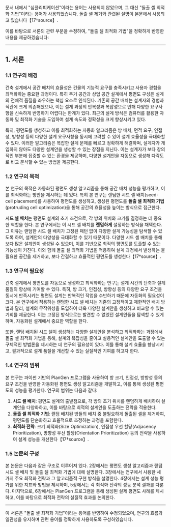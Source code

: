문서 내에서 "심플리피케이션"이라는 용어는 사용되지 않았으며, 그 대신 "돌출 셀 최적화 기법"이라는 용어가 사용되었습니다. 돌출 셀 제거와 관련된 설명이 본문에서 사용되고 있습니다【17†source】.

이를 바탕으로 서론의 관련 부분을 수정하여, "돌출 셀 최적화 기법"을 정확하게 반영한 내용을 제공하겠습니다:

---

## 1. 서론

### 1.1 연구의 배경

건축 설계에서 공간 배치의 효율성은 건물의 기능적 요구를 충족시키고 사용자 경험을 최적화하는 중요한 과정이다. 특히 주거 공간과 상업 공간 설계에서 평면도 구성은 설계의 전체적 품질을 좌우하는 핵심 요소로 인식된다. 기존의 공간 배치는 설계자의 경험과 직관에 크게 의존해왔으나, 이는 설계 과정의 반복성과 복잡성으로 인해 다양한 요구사항을 신속하게 반영하기 어렵다는 한계가 있다. 최근의 설계 방식은 컴퓨터를 활용한 자동화 및 최적화 기술을 도입하여 설계 속도와 정확성을 크게 향상시키고 있다.

특히, 평면도를 생성하고 이를 최적화하는 자동화 알고리즘은 방 배치, 면적 요구, 인접성, 방향성 등의 다양한 설계 요구사항을 동시에 고려할 수 있어 설계 효율성을 극대화할 수 있다. 이러한 알고리즘은 복잡한 설계 문제를 빠르고 정확하게 해결하며, 설계자가 개입하지 않아도 다양한 설계안을 생성할 수 있는 장점을 지닌다. 이는 설계자가 보다 창의적인 부분에 집중할 수 있는 환경을 제공하며, 다양한 설계안을 자동으로 생성해 다각도로 비교 분석할 수 있는 방법을 제공한다.

### 1.2 연구의 목적

본 연구의 목적은 자동화된 평면도 생성 알고리즘을 통해 공간 배치 성능을 평가하고, 이를 최적화하는 방안을 제시하는 데 있다. 특히 본 연구는 랜덤한 시드 셀 배치(seed-cell placement)를 사용하여 평면도를 생성하고, 생성된 평면도를 **돌출 셀 최적화 기법**(protruding cell optimization)을 통해 공간의 효율성을 높이는 방식으로 접근한다.

**시드 셀 배치**는 평면도 설계의 초기 조건으로, 각 방의 위치와 크기를 결정하는 데 중요한 역할을 한다. 본 연구에서는 이 시드 셀 배치를 **랜덤하게** 설정하는 방식을 채택한다. 그 이유는 랜덤한 시드 셀 배치가 고정된 패턴 없이 다양한 설계 가능성을 탐색할 수 있도록 하여, 설계안의 다양성을 극대화할 수 있기 때문이다. 다양한 시드 셀 배치를 통해 보다 많은 설계안이 생성될 수 있으며, 이를 기반으로 최적의 평면도를 도출할 수 있는 가능성이 커진다. 이와 함께 돌출 셀 최적화 기법을 적용하여 설계 과정에서 발생하는 불필요한 공간을 제거하고, 보다 간결하고 효율적인 평면도를 생성한다【17†source】.

### 1.3 연구의 필요성

건축 설계에서 평면도를 자동으로 생성하고 최적화하는 연구는 설계 시간의 단축과 설계 품질의 향상에 기여할 수 있다. 특히, 방 크기, 인접성, 방향성 등의 다양한 요구 조건을 동시에 만족시키는 평면도 설계는 반복적인 작업을 수반하기 때문에 자동화의 필요성이 크다. 본 연구에서 적용하는 랜덤한 시드 셀 배치는 기존의 고정적이고 제한적인 배치 방법과 달리, 설계의 무작위성을 도입하여 더욱 다양한 설계안을 생성하고 비교할 수 있는 기회를 제공한다. 이는 고정된 방식으로는 발견할 수 없었던 설계안들을 탐색할 수 있게 하며, 자동화된 설계에서 중요한 역할을 한다.

또한, 랜덤 배치된 시드 셀이 생성하는 다양한 설계안을 분석하고 최적화하는 과정에서 돌출 셀 최적화 기법을 통해, 설계의 복잡성을 줄이고 실용적인 설계안을 도출할 수 있는 구체적인 방법론을 제시하는 데 연구의 필요성이 있다. 이를 통해 설계 효율을 향상시키고, 결과적으로 설계 품질을 개선할 수 있는 실질적인 기여를 하고자 한다.

### 1.4 연구의 범위

본 연구는 파이썬 기반의 PlanGen 프로그램을 사용하여 방 크기, 인접성, 방향성 등의 요구 조건을 반영한 자동화된 평면도 생성 알고리즘을 개발하고, 이를 통해 생성된 평면도의 성능을 평가한다. 연구의 범위는 다음과 같다:
1. **시드 셀 배치**: 평면도 설계의 출발점으로, 각 방의 초기 위치를 랜덤하게 배치하여 설계안을 다양화하고, 이를 바탕으로 최적의 설계안을 도출하는 전략을 적용한다.
2. **돌출 셀 최적화 기법**: 랜덤 배치된 방들의 배치 중 불필요하게 돌출된 셀을 제거하여, 평면도를 단순화하고 효율적으로 조정하는 과정을 포함한다.
3. **최적화 전략**: 크기 최적화(Size Optimization), 인접성 우선 할당(Adjacency Prioritization), 방향성 우선 할당(Orientation Prioritization) 등의 전략을 사용하여 설계 성능을 개선한다【17†source】.

### 1.5 논문의 구성

본 논문은 다음과 같은 구조로 이루어져 있다. 2장에서는 평면도 생성 알고리즘과 랜덤 시드 셀 배치 및 돌출 셀 최적화 기법에 대해 설명한다. 3장에서는 연구에서 사용한 세 가지 주요 최적화 전략과 그 알고리즘적 구현 방식을 설명한다. 4장에서는 설계 성능 평가를 위한 지표와 방법을 제시하며, 5장에서는 각 최적화 전략의 성능 분석 결과를 다룬다. 마지막으로, 6장에서는 PlanGen 프로그램을 통해 생성된 실제 평면도 사례를 제시하고, 이를 바탕으로 최적화 전략의 실질적 효과를 논의한다.

---

이 서론은 "돌출 셀 최적화 기법"이라는 용어를 반영하여 수정되었으며, 연구의 흐름과 일관성을 유지하며 관련 용어를 정확하게 사용하도록 구성하였습니다.